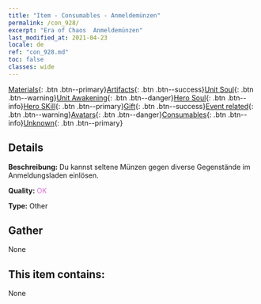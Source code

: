 ```yaml
---
title: "Item - Consumables - Anmeldemünzen"
permalink: /con_928/
excerpt: "Era of Chaos  Anmeldemünzen"
last_modified_at: 2021-04-23
locale: de
ref: "con_928.md"
toc: false
classes: wide
---
```

 [Materials](/ItemsDE/){: .btn .btn--primary}[Artifacts](/ItemsDE/Artifacts/){: .btn .btn--success}[Unit Soul](/ItemsDE/UnitSoul/){: .btn .btn--warning}[Unit Awakening](/ItemsDE/UnitAwakening/){: .btn .btn--danger}[Hero Soul](/ItemsDE/HeroSoul/){: .btn .btn--info}[Hero SKill](/ItemsDE/HeroSkill/){: .btn .btn--primary}[Gift](/ItemsDE/Gift/){: .btn .btn--success}[Event related](/ItemsDE/Events/){: .btn .btn--warning}[Avatars](/ItemsDE/Avatars/){: .btn .btn--danger}[Consumables](/ItemsDE/Consumables/){: .btn .btn--info}[Unknown](/ItemsDE/Unknown/){: .btn .btn--primary}

## Details
 **Beschreibung:** Du kannst seltene Münzen gegen diverse Gegenstände im Anmeldungsladen einlösen.

 **Quality:** <span style="color: #DA70D6">OK</span>

 **Type:** Other

## Gather

  None

## This item contains:

  None


